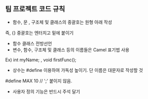 ## 팀 프로젝트 코드 규칙

+ 함수, 문 , 구조체 및 클래스의 중괄호는 원형 아래 작성

즉, {} 중괄호는 엔터치고 밑에 붙이기

+ 함수 클래스 전방선언
+ 변수, 함수, 구조체 및 클래스 등의 이름들은 Camel 표기법 사용 

Ex) int myName; , void firstFunc();

+ 상수는 #define 이용하여 가독성 높이기. 단 이름은 대문자로 작성할 것 

#define MAX 10 // ';' 붙이지 않음.

+ 사용자 정의 기능은 반드시 주석 달기

